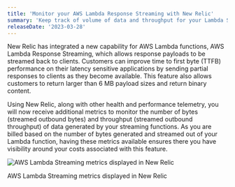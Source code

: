 ```yaml
---
title: 'Monitor your AWS Lambda Response Streaming with New Relic'
summary: 'Keep track of volume of data and throughput for your Lambda Streaming function and prevent unexpected overages'
releaseDate: '2023-03-28'
---
```



New Relic has integrated a new capability for AWS Lambda functions, AWS Lambda Response Streaming, which allows response payloads to be streamed back to clients. Customers can improve time to first byte (TTFB) performance on their latency sensitive applications by sending partial responses to clients as they become available. This feature also allows customers to return larger than 6 MB payload sizes and return binary content.
 
Using New Relic, along with other health and performance telemetry, you will now receive additional metrics to monitor the number of bytes (streamed outbound bytes) and throughput (streamed outbound throughput) of data generated by your streaming functions. As you are billed based on the number of bytes generated and streamed out of your Lambda function, having these metrics available ensures there you have visibility around your costs associated with this feature.

![AWS Lambda Streaming metrics displayed in New Relic](./images/LambdaStreaming.png "AWS Lambda Streaming metrics displayed in New Relic")
<figcaption>AWS Lambda Streaming metrics displayed in New Relic</figcaption>
